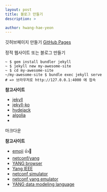 ```yaml
---
layout: post
title: 블로그 만들기
description: >

author: hwang-hae-yeon
---
```


깃허브페이지 만들기
[GitHub Pages](https://pages.github.com/) 

정적 웹사이트 또는 블로그 만들기
```console
~ $ gem install bundler jekyll
~ $ jekyll new my-awesome-site
~ $ cd my-awesome-site
~/my-awesome-site $ bundle exec jekyll serve
# => 브라우저로 http://127.0.0.1:4000 에 접속
```

**참고사이트**
- [jekyll](https://jekyllrb.com/)
- [jekyll-ko](https://jekyllrb-ko.github.io/)
- [hydejack](https://hydejack.com/)
- [algolia](https://www.algolia.com/)
- 


마크다운

**참고사이트**
- [emoji](https://www.webfx.com/tools/emoji-cheat-sheet/) :+1::baby:
- [netconf/yang](https://ciscokrblog.com/694)
- [YANG browser](https://github.com/CiscoDevNet/yang-explorer)
- [Yang IEEE](https://github.com/YangModels/yang/tree/master/standard/ieee)
- [netconf simulator](https://github.com/opendaylight/netconf/tree/master/netconf/tools/netconf-testtool)
- [netconf yang emulator](https://wiki.onosproject.org/display/ODTN/Generate+NETCONF+emulator)
- [YANG data modeling language](https://tools.ietf.org/html/rfc7950#section-13)
  
  

